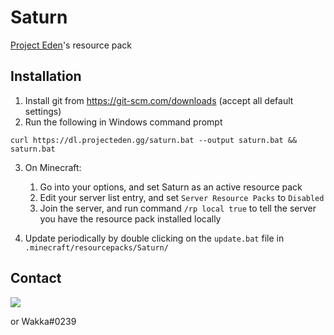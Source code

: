 # Saturn
[Project Eden](https://projecteden.gg)'s resource pack

## Installation
1. Install git from https://git-scm.com/downloads (accept all default settings)
2. Run the following in Windows command prompt
 
  `curl https://dl.projecteden.gg/saturn.bat --output saturn.bat && saturn.bat`

3. On Minecraft:
    1. Go into your options, and set Saturn as an active resource pack
    2. Edit your server list entry, and set `Server Resource Packs` to `Disabled`
    3. Join the server, and run command `/rp local true` to tell the server you have the resource pack installed locally

4. Update periodically by double clicking on the `update.bat` file in `.minecraft/resourcepacks/Saturn/`

## Contact
[<img src="https://discordapp.com/api/guilds/132680070480396288/widget.png?style=banner3">](https://discord.projecteden.gg)

or Wakka#0239
